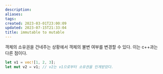 ```yaml
---
description:
aliases: 
tags: 
created: 2023-03-01T23:00:09
updated: 2023-07-15T21:33:04
title: immutable to mutable
---
```

객체의 소유권을 건네주는 상황에서 객체의 불변 여부를 변경할 수 있다. 이는 c++과는 다른 점이다.

```rust
let v1 = vec![1, 2, 3];
let mut v2 = v1; // v2는 v1으로부터 소유권을 인계받았다.
```
